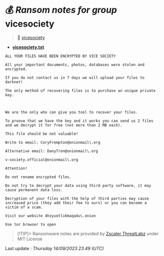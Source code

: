 # 💰 _Ransom notes for group_ vicesociety
> 🔗 [vicesociety](group/vicesociety)
* **[vicesociety.txt](https://ransomware.live/ransomware_notes/vicesociety/vicesociety.txt)**

```
ALL YOUR FILES HAVE BEEN ENCRYPTED BY VICE SOCIETY

All your important documents, photos, databases were stolen and encrypted.

If you do not contact us in 7 days we will upload your files to darknet!

The only method of recovering files is to purchase an unique private key.



We are the only who can give you tool to recover your files.

To proove that we have the key and it works you can send us 2 files and we decrypt it for free (not more than 2 MB each).

This file should be not valuable!

Write to email: CoryFrempton@onionmail\.org

Alternative email: DanyTron@onionmail\.org

v-society.official@onionmail\.org

Attention!

Do not rename encrypted files.

Do not try to decrypt your data using third party software, it may cause permanent data loss.

Decryption of your files with the help of third parties may cause increased price (they add their fee to ours) or you can become a victim of a scam.

Visit our website 4hzyuotli6maqa4u\.onion 

Use tor browser to open

```


> [!TIP]> Ransomware notes are provided by [Zscaler ThreatLabz](https://github.com/threatlabz/ransomware_notes) under MIT License
> 




Last update : _Thursday 14/09/2023 23.49 (UTC)_

